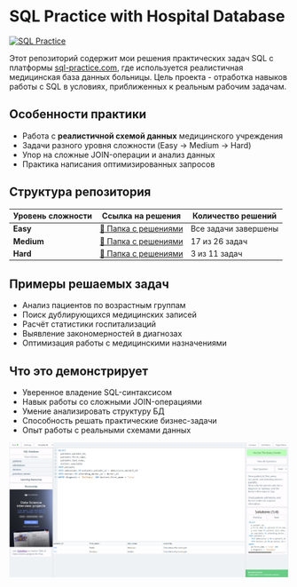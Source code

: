 # SQL Practice with Hospital Database

[![SQL Practice](https://img.shields.io/badge/SQL-Practice-blue)](https://www.sql-practice.com/)

Этот репозиторий содержит мои решения практических задач SQL с платформы [sql-practice.com](https://www.sql-practice.com/), где используется реалистичная медицинская база данных больницы. Цель проекта - отработка навыков работы с SQL в условиях, приближенных к реальным рабочим задачам.

## Особенности практики
- Работа с **реалистичной схемой данных** медицинского учреждения
- Задачи разного уровня сложности (Easy → Medium → Hard)
- Упор на сложные JOIN-операции и анализ данных
- Практика написания оптимизированных запросов

## Структура репозитория
| Уровень сложности | Ссылка на решения | Количество решений |
|-------------------|-------------------|-------------------| 
| **Easy** | [📁 Папка с решениями](./easy) | Все задачи завершены |
| **Medium** | [📁 Папка с решениями](./medium) | 17 из 26 задач|
| **Hard** | [📁 Папка с решениями](./hard) | 3 из 11 задач| 
## Примеры решаемых задач
- Анализ пациентов по возрастным группам
- Поиск дублирующихся медицинских записей
- Расчёт статистики госпитализаций
- Выявление закономерностей в диагнозах
- Оптимизация работы с медицинскими назначениями

## Что это демонстрирует
- Уверенное владение SQL-синтаксисом  
- Навык работы со сложными JOIN-операциями  
- Умение анализировать структуру БД  
- Способность решать практические бизнес-задачи  
- Опыт работы с реальными схемами данных

![solution_3.png](https://github.com/Ewerall/QA-Portfolio/blob/main/SQL/SQL-practice/hard/solution_3.png "solution_3.png")
